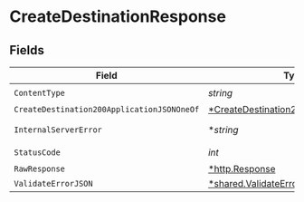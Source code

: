 # CreateDestinationResponse


## Fields

| Field                                                                                                  | Type                                                                                                   | Required                                                                                               | Description                                                                                            |
| ------------------------------------------------------------------------------------------------------ | ------------------------------------------------------------------------------------------------------ | ------------------------------------------------------------------------------------------------------ | ------------------------------------------------------------------------------------------------------ |
| `ContentType`                                                                                          | *string*                                                                                               | :heavy_check_mark:                                                                                     | N/A                                                                                                    |
| `CreateDestination200ApplicationJSONOneOf`                                                             | [*CreateDestination200ApplicationJSON](../../models/operations/createdestination200applicationjson.md) | :heavy_minus_sign:                                                                                     | Ok                                                                                                     |
| `InternalServerError`                                                                                  | **string*                                                                                              | :heavy_minus_sign:                                                                                     | Something went wrong                                                                                   |
| `StatusCode`                                                                                           | *int*                                                                                                  | :heavy_check_mark:                                                                                     | N/A                                                                                                    |
| `RawResponse`                                                                                          | [*http.Response](https://pkg.go.dev/net/http#Response)                                                 | :heavy_minus_sign:                                                                                     | N/A                                                                                                    |
| `ValidateErrorJSON`                                                                                    | [*shared.ValidateErrorJSON](../../models/shared/validateerrorjson.md)                                  | :heavy_minus_sign:                                                                                     | Conflict                                                                                               |